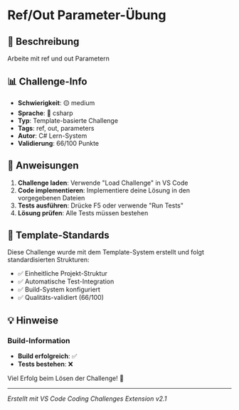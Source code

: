 # Ref/Out Parameter-Übung

## 📝 Beschreibung

Arbeite mit ref und out Parametern

## 📊 Challenge-Info

- **Schwierigkeit**: 🟡 medium
- **Sprache**: 🔷 csharp
- **Typ**: Template-basierte Challenge
- **Tags**: ref, out, parameters
- **Autor**: C# Lern-System
- **Validierung**: 66/100 Punkte

## 🚀 Anweisungen

1. **Challenge laden**: Verwende "Load Challenge" in VS Code
2. **Code implementieren**: Implementiere deine Lösung in den vorgegebenen Dateien
3. **Tests ausführen**: Drücke F5 oder verwende "Run Tests"
4. **Lösung prüfen**: Alle Tests müssen bestehen

## 🧪 Template-Standards

Diese Challenge wurde mit dem Template-System erstellt und folgt standardisierten Strukturen:

- ✅ Einheitliche Projekt-Struktur
- ✅ Automatische Test-Integration  
- ✅ Build-System konfiguriert
- ✅ Qualitäts-validiert (66/100)

## 💡 Hinweise


### Build-Information
- **Build erfolgreich**: ✅
- **Tests bestehen**: ❌


Viel Erfolg beim Lösen der Challenge! 🎉

---
*Erstellt mit VS Code Coding Challenges Extension v2.1*